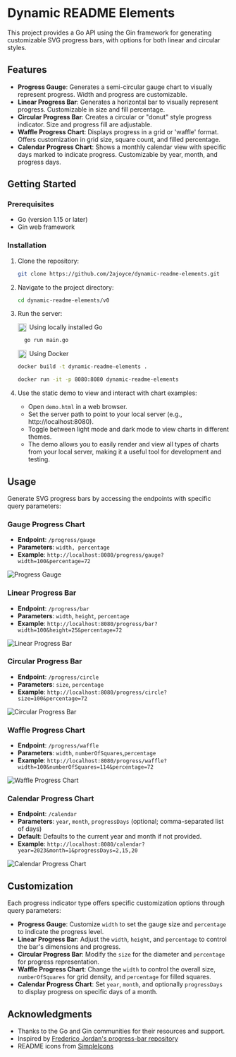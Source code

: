# Dynamic README Elements

This project provides a Go API using the Gin framework for generating customizable SVG progress bars, with options for both linear and circular styles.

## Features

- **Progress Gauge**:  Generates a semi-circular gauge chart to visually represent progress. Width and progress are customizable.
- **Linear Progress Bar**: Generates a horizontal bar to visually represent progress. Customizable in size and fill percentage.
- **Circular Progress Bar**: Creates a circular or "donut" style progress indicator. Size and progress fill are adjustable.
- **Waffle Progress Chart**: Displays progress in a grid or 'waffle' format. Offers customization in grid size, square count, and filled percentage.
- **Calendar Progress Chart**: Shows a monthly calendar view with specific days marked to indicate progress. Customizable by year, month, and progress days.

## Getting Started

### Prerequisites

- Go (version 1.15 or later)
- Gin web framework

### Installation

1. Clone the repository:
   ```bash
   git clone https://github.com/2ajoyce/dynamic-readme-elements.git
   ```
2. Navigate to the project directory:
   ```bash
   cd dynamic-readme-elements/v0
   ```
3. Run the server:

   &nbsp;Using locally installed Go <img src="https://cdn.simpleicons.org/go/#00ADD8" alt="Go" align=left width=19 height=19>

     ```bash
       go run main.go
     ```

   &nbsp;Using Docker<img src="https://cdn.simpleicons.org/docker/#2496ED" alt="Go" align=left width=19 height=19>

     ```bash
     docker build -t dynamic-readme-elements .
     ```
     ```bash
     docker run -it -p 8080:8080 dynamic-readme-elements
     ```

4. Use the static demo to view and interact with chart examples:
   - Open `demo.html` in a web browser.
   - Set the server path to point to your local server (e.g., http://localhost:8080).
   - Toggle between light mode and dark mode to view charts in different themes.
   - The demo allows you to easily render and view all types of charts from your local server, making it a useful tool for development and testing.

## Usage

Generate SVG progress bars by accessing the endpoints with specific query parameters:

### Gauge Progress Chart
- **Endpoint**: `/progress/gauge`
- **Parameters**: `width, percentage`
- **Example**: `http://localhost:8080/progress/gauge?width=100&percentage=72`

![Progress Gauge](https://progress.2ajoyce.com/progress/gauge?width=100&percentage=72)

### Linear Progress Bar

- **Endpoint**: `/progress/bar`
- **Parameters**: `width`, `height`, `percentage`
- **Example**: `http://localhost:8080/progress/bar?width=100&height=25&percentage=72`

![Linear Progress Bar](https://progress.2ajoyce.com/progress/bar?width=100&height=25&percentage=72)

### Circular Progress Bar

- **Endpoint**: `/progress/circle`
- **Parameters**: `size`, `percentage`
- **Example**: `http://localhost:8080/progress/circle?size=100&percentage=72`

![Circular Progress Bar](https://progress.2ajoyce.com/progress/circle?size=100&percentage=72)

### Waffle Progress Chart

- **Endpoint**: `/progress/waffle`
- **Parameters**: `width`, `numberOfSquares`,`percentage`
- **Example**: `http://localhost:8080/progress/waffle?width=100&numberOfSquares=114&percentage=72`

![Waffle Progress Chart](https://progress.2ajoyce.com/progress/waffle?width=100&numberOfSquares=114&percentage=72)

### Calendar Progress Chart

- **Endpoint**: `/calendar`
- **Parameters**: `year`, `month`, `progressDays` (optional; comma-separated list of days)
- **Default**: Defaults to the current year and month if not provided.
- **Example**: `http://localhost:8080/calendar?year=2023&month=1&progressDays=2,15,20`

![Calendar Progress Chart](https://progress.2ajoyce.com/calendar)

## Customization

Each progress indicator type offers specific customization options through query parameters:

- **Progress Gauge**: Customize `width` to set the gauge size and `percentage` to indicate the progress level.
- **Linear Progress Bar**: Adjust the `width`, `height`, and `percentage` to control the bar's dimensions and progress.
- **Circular Progress Bar**: Modify the `size` for the diameter and `percentage` for progress representation.
- **Waffle Progress Chart**: Change the `width` to control the overall size, `numberOfSquares` for grid density, and `percentage` for filled squares.
- **Calendar Progress Chart**: Set `year`, `month`, and optionally `progressDays` to display progress on specific days of a month.

## Acknowledgments

- Thanks to the Go and Gin communities for their resources and support.
- Inspired by [Frederico Jordan's progress-bar repository](https://github.com/fredericojordan/progress-bar)
- README icons from [SimpleIcons](https://simpleicons.org/)
